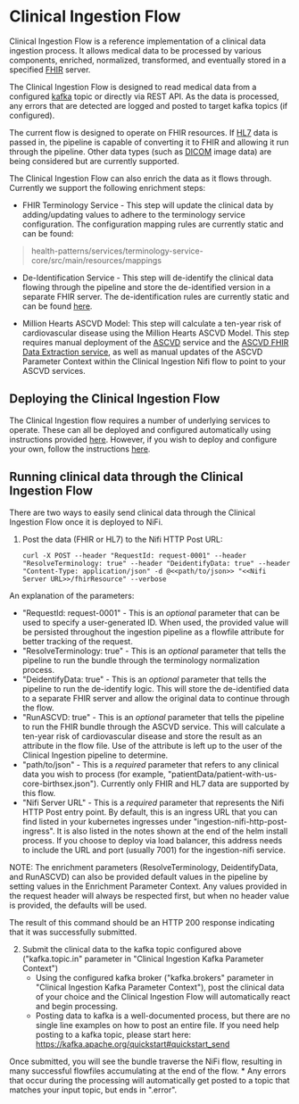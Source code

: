 # Clinical Ingestion Flow
Clinical Ingestion Flow is a reference implementation of a clinical data ingestion process.  It allows medical data to be processed by various components, enriched, normalized, transformed, and eventually stored in a specified [FHIR](https://www.hl7.org/fhir/) server.

The Clinical Ingestion Flow is designed to read medical data from a configured [kafka](https://kafka.apache.org/) topic  or directly via REST API.  As the data is processed, any errors that are detected are logged and posted to target kafka topics (if configured).

The current flow is designed to operate on FHIR resources. If [HL7](https://www.hl7.org/implement/standards/product_section.cfm?section=13) data is passed in, the pipeline is capable of converting it to FHIR and allowing it run through the pipeline.  Other data types (such as [DICOM](https://www.dicomstandard.org/) image data) are being considered but are currently supported.

The Clinical Ingestion Flow can also enrich the data as it flows through. Currently we support the following enrichment steps:

* FHIR Terminology Service - This step will update the clinical data by adding/updating values to adhere to the terminology service configuration. The configuration mapping rules are currently static and can be found:

>health-patterns/services/terminology-service-core/src/main/resources/mappings

* De-Identification Service - This step will de-identify the clinical data flowing through the pipeline and store the de-identified version in a separate FHIR server.  The de-identification rules are currently static and can be found [here](../services/deid-core/src/main/resources/de-id-config.json).


* Million Hearts ASCVD Model: This step will calculate a ten-year risk of cardiovascular disease using the Million Hearts ASCVD Model.  This step requires manual deployment of the [ASCVD](https://github.com/Alvearie/health-analytics/tree/main/ascvd) service and the [ASCVD FHIR Data Extraction service](https://github.com/Alvearie/health-analytics/tree/main/ascvd-fhir-data-extraction), as well as manual updates of the ASCVD Parameter Context within the Clinical Ingestion Nifi flow to point to your ASCVD services.

## Deploying the Clinical Ingestion Flow

The Clinical Ingestion flow requires a number of underlying services to operate.  These can all be deployed and configured automatically using instructions provided [here](helm-charts/alvearie-ingestion/README.md).  However, if you wish to deploy and configure your own, follow the instructions [here](README_MANUAL_DEPLOY.md).

## Running clinical data through the Clinical Ingestion Flow

There are two ways to easily send clinical data through the Clinical Ingestion Flow once it is deployed to NiFi.

1. Post the data (FHIR or HL7) to the Nifi HTTP Post URL:

	`curl -X POST --header "RequestId: request-0001" --header "ResolveTerminology: true" --header "DeidentifyData: true" --header "Content-Type: application/json" -d @<<path/to/json>> "<<Nifi Server URL>>/fhirResource" --verbose`

An explanation of the parameters:

* "RequestId: request-0001" - This is an *optional* parameter that can be used to specify a user-generated ID. When used, the provided value will be persisted throughout the ingestion pipeline as a flowfile attribute for better tracking of the request.
* "ResolveTerminology: true" - This is an *optional* parameter that tells the pipeline to run the bundle through the terminology normalization process.
* "DeidentifyData: true" - This is an *optional* parameter that tells the pipeline to run the de-identify logic. This will store the de-identified data to a separate FHIR server and allow the original data to continue through the flow.
* "RunASCVD: true" - This is an *optional* parameter that tells the pipeline to run the FHIR bundle through the ASCVD service. This will calculate a ten-year risk of cardiovascular disease and store the result as an attribute in the flow file.  Use of the attribute is left up to the user of the Clinical Ingestion pipeline to determine.
* "path/to/json" - This is a *required* parameter that refers to any clinical data you wish to process (for example, "patientData/patient-with-us-core-birthsex.json"). Currently only FHIR and HL7 data are supported by this flow. 
* "Nifi Server URL" - This is a *required* parameter that represents the Nifi HTTP Post entry point.  By default, this is an ingress URL that you can find listed in your kubernetes ingresses under "ingestion-nifi-http-post-ingress".  It is also listed in the notes shown at the end of the helm install process. If you choose to deploy via load balancer, this address needs to include the URL and port (usually 7001) for the ingestion-nifi service.

NOTE: The enrichment parameters (ResolveTerminology, DeidentifyData, and RunASCVD) can also be provided default values in the pipeline by setting values in the Enrichment Parameter Context.  Any values provided in the request header will always be respected first, but when no header value is provided, the defaults will be used.  

The result of this command should be an HTTP 200 response indicating that it was successfully submitted.



2. Submit the clinical data to the kafka topic configured above ("kafka.topic.in" parameter in "Clinical Ingestion Kafka Parameter Context")
	* Using the configured kafka broker ("kafka.brokers" parameter in "Clinical Ingestion Kafka Parameter Context"), post the clinical data of your choice and the Clinical Ingestion Flow will automatically react and begin processing.
	* Posting data to kafka is a well-documented process, but there are no single line examples on how to post an entire file.  If you need help posting to a kafka topic, please start here: https://kafka.apache.org/quickstart#quickstart_send

Once submitted, you will see the bundle traverse the NiFi flow, resulting in many successful flowfiles accumulating at the end of the flow.
	* Any errors that occur during the processing will automatically get posted to a topic that matches your input topic, but ends in ".error".
